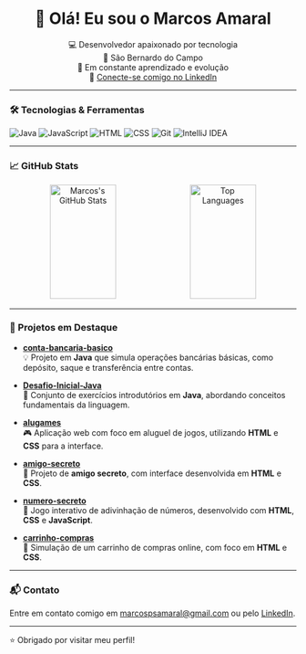 <h1 align="center">👋 Olá! Eu sou o Marcos Amaral</h1>

<p align="center">
  💻 Desenvolvedor apaixonado por tecnologia<br>
  📍 São Bernardo do Campo<br>
  🌱 Em constante aprendizado e evolução<br>
  🔗 <a href="https://www.linkedin.com/in/marcos-amarall/">Conecte-se comigo no LinkedIn</a>
</p>

---

### 🛠️ Tecnologias & Ferramentas

![Java](https://img.shields.io/badge/Java-ED8B00?style=for-the-badge&logo=java&logoColor=white)
![JavaScript](https://img.shields.io/badge/JavaScript-F7DF1E?style=for-the-badge&logo=javascript&logoColor=black)
![HTML](https://img.shields.io/badge/HTML5-E34F26?style=for-the-badge&logo=html5&logoColor=white)
![CSS](https://img.shields.io/badge/CSS3-1572B6?style=for-the-badge&logo=css3&logoColor=white)
![Git](https://img.shields.io/badge/Git-F05032?style=for-the-badge&logo=git&logoColor=white)
![IntelliJ IDEA](https://img.shields.io/badge/IntelliJ%20IDEA-000000?style=for-the-badge&logo=intellij-idea&logoColor=white)

---

### 📈 GitHub Stats

<p align="center">
  <img src="https://github-readme-stats.vercel.app/api?username=marcospsamaral&show_icons=true&theme=tokyonight&locale=pt-br" alt="Marcos's GitHub Stats" width="48%" height=200/>
  <img src="https://github-readme-stats.vercel.app/api/top-langs/?username=marcospsamaral&layout=compact&theme=tokyonight&locale=pt-br" alt="Top Languages" width="48%" height=200/>
</p>

---

### 🚀 Projetos em Destaque

- [**conta-bancaria-basico**](https://github.com/marcospsamaral/conta-bancaria-basico)  
  💡 Projeto em **Java** que simula operações bancárias básicas, como depósito, saque e transferência entre contas.

- [**Desafio-Inicial-Java**](https://github.com/marcospsamaral/Desafio-Inicial-Java)  
  📘 Conjunto de exercícios introdutórios em **Java**, abordando conceitos fundamentais da linguagem.

- [**alugames**](https://github.com/marcospsamaral/alugames)  
  🎮 Aplicação web com foco em aluguel de jogos, utilizando **HTML** e **CSS** para a interface.

- [**amigo-secreto**](https://github.com/marcospsamaral/amigo-secreto)  
  🎁 Projeto de **amigo secreto**, com interface desenvolvida em **HTML** e **CSS**.

- [**numero-secreto**](https://github.com/marcospsamaral/numero-secreto)  
  🔢 Jogo interativo de adivinhação de números, desenvolvido com **HTML**, **CSS** e **JavaScript**.

- [**carrinho-compras**](https://github.com/marcospsamaral/carrinho-compras)  
  🛒 Simulação de um carrinho de compras online, com foco em **HTML** e **CSS**.

---

### 📬 Contato

Entre em contato comigo em [marcospsamaral@gmail.com](mailto:marcos.amaral0425@gmail.com) ou pelo [LinkedIn](https://www.linkedin.com/in/marcos-amarall/).

---

⭐ Obrigado por visitar meu perfil!
